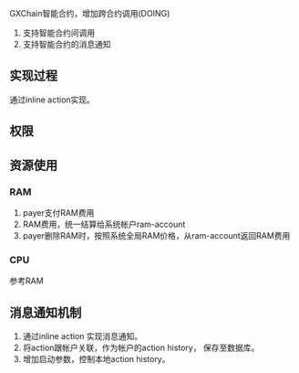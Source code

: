 GXChain智能合约，增加跨合约调用(DOING)

1.  支持智能合约间调用
2.  支持智能合约的消息通知

## 实现过程 

通过inline action实现。


## 权限


## 资源使用


### RAM

1. payer支付RAM费用
2. RAM费用，统一结算给系统帐户ram-account
3. payer删除RAM时，按照系统全局RAM价格，从ram-account返回RAM费用

### CPU
参考RAM


## 消息通知机制
1. 通过inline action 实现消息通知。
2. 将action跟帐户关联，作为帐户的action history， 保存至数据库。
3. 增加启动参数，控制本地action history。

